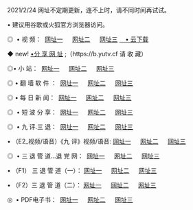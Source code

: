 <p>2021/2/24  网址不定期更新，连不上时，请不同时间再试试。
<p>• 建议用谷歌或火狐官方浏览器访问。
<p>◎  • 视 频： 
<a href="http://hge.guitarhaven.com/" target="_blank">网址一</a> 　 
<a href="http://hsd.guitarhaven.com/" target="_blank">网址二</a> 　 
<a href="http://hsd.guitarhaven.com/b.html" target="_blank">网址三</a>
<a href="https://yadi.sk/d/d0sUeAOpal3njw" target="_blank">　• 云下载 </a></p>
<p>◆ new! <a href="http://hph.guitarhaven.com/a.html">•分 享 网 址</a> ;（https://b.yutv.cf 请 收 藏） </p>

<p>◎•  小 站：  
<a href="http://hge.guitarhaven.com/f.html" target="_blank">网址一</a> 　 
<a href="http://hsd.guitarhaven.com/h.html" target="_blank">网址二</a> 　 
<a href="http://hsd.guitarhaven.com/k/" target="_blank">网址三</a></p><p>

<p>◎  • 翻 墙 软 件 ：  
<a href="http://hge.guitarhaven.com/ff/" target="_blank">网址一</a> 　 
<a href="http://hsd.guitarhaven.com/s/read/a1_nd.html" target="_blank">网址二</a> 　 
<a href="http://hsd.guitarhaven.com/ff/index.html" target="_blank">网址三</a></p>
<p>◎  • 每 日 新 闻：  
<a href="http://hge.guitarhaven.com/day/" target="_blank">网址一</a> 　 
<a href="http://hsd.guitarhaven.com/day/" target="_blank">网址二</a> 　 
<a href="http://hsd.guitarhaven.com/day/index.html" target="_blank">网址三</a></p>
<p>◎   • 短 波 分 享：  
<a href="http://hge.guitarhaven.com/h/" target="_blank">网址一</a> 　 
<a href="http://hsd.guitarhaven.com/h/" target="_blank">网址二</a> 　 
<a href="http://hsd.guitarhaven.com/h/index.html" target="_blank">网址三</a></p>
<p>◎   • 九 评.三 退：  
<a href="http://hge.guitarhaven.com/t/" target="_blank">网址一</a> 　 
<a href="http://hsd.guitarhaven.com/v2/index.html" target="_blank">网址二</a> 　 
<a href="http://hsd.guitarhaven.com/tt/index.html" target="_blank">网址三</a> 　</p>
<p>  • （E2_视频/语音）《九 评》视频/语音: 
<a href="http://hsd.guitarhaven.com/7738.html" target="_blank">网址一</a> 　 
<a href="http://hsd.guitarhaven.com/7614.html" target="_blank">网址二</a> 　 
<a href="http://hsd.guitarhaven.com/7633.html" target="_blank">网址三</a></p>
<p>◎   • 三 退 管 道...退 党 网：  
<a href="http://hge.guitarhaven.com/go/td1.html" target="_blank">网址一</a> 　 
<a href="http://hsd.guitarhaven.com/go/td2.html" target="_blank">网址二</a> 　 
<a href="http://hsd.guitarhaven.com/go/td3.html" target="_blank">网址三</a></p>
<p>  • （F1） 三 退 管 道（一）： 
<a href="http://hge.guitarhaven.com/dd/" target="_blank">网址一</a> 　 
<a href="http://hsd.guitarhaven.com/s/read/a1_tdx.html" target="_blank">网址二</a> 　 
<a href="http://hsd.guitarhaven.com/dd/" target="_blank">网址三</a></p>
<p>  • （F2）三 退 管 道（二）： 
<a href="http://hsd.guitarhaven.com/d/" target="_blank">网址一</a> 　 
<a href="http://hge.guitarhaven.com/d/index.html" target="_blank">网址二</a> 　 
<a href="http://hsd.guitarhaven.com/d/" target="_blank">网址三</a></p>
<p>◎   • PDF电子书：  
<a href="http://hge.guitarhaven.com/p/" target="_blank">网址一</a> 　 
<a href="http://hsd.guitarhaven.com/p/index.html" target="_blank">网址二</a> 　 
<a href="http://hsd.guitarhaven.com/p/" target="_blank">网址三</a></p>
